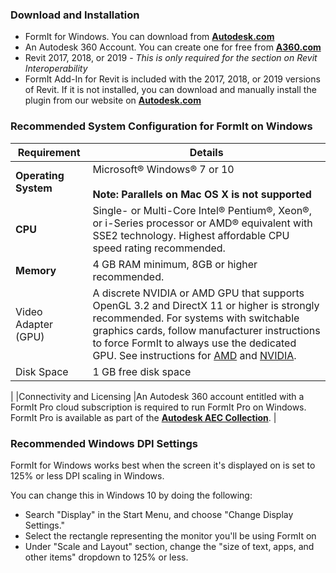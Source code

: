 ### Download and Installation
* FormIt for Windows. You can download from [**Autodesk.com**](http://formit360.autodesk.com/page/download)
* An Autodesk 360 Account. You can create one for free from [**A360.com**](https://a360.autodesk.com/)
* Revit 2017, 2018, or 2019  - _This is only required for the section on Revit Interoperability_
* FormIt Add-In for Revit is included with the 2017, 2018, or 2019 versions of Revit. If it is not installed, you can download and manually install the plugin from our website on [**Autodesk.com**](http://formit360.autodesk.com/page/download)

### Recommended System Configuration for FormIt on Windows

| Requirement | Details |
| --- | ---- |
| **Operating System** | Microsoft&#xAE; Windows&#xAE; 7 or 10<br><br>**Note: Parallels on Mac OS X is not supported**|
|**CPU** |Single- or Multi-Core Intel&#xAE; Pentium&#xAE;, Xeon&#xAE;, or i-Series processor or AMD&#xAE; equivalent with SSE2 technology. Highest affordable CPU speed rating recommended. |
|**Memory** |4 GB RAM minimum, 8GB or higher recommended. |
|Video Adapter (GPU) |A discrete NVIDIA or AMD GPU that supports OpenGL 3.2 and DirectX 11 or higher is strongly recommended. For systems with switchable graphics cards, follow manufacturer instructions to force FormIt to always use the dedicated GPU. See instructions for [AMD](https://community.amd.com/docs/DOC-1581#jive_content_id_Assigning_Applications_to_GPUs) and [NVIDIA](http://nvidia.custhelp.com/app/answers/detail/a_id/2615/kw/manage%203d%20settings/related/1).|
|Disk Space |1 GB free disk space |
|
|Connectivity and Licensing |An Autodesk 360 account entitled with a FormIt Pro cloud subscription is required to run FormIt Pro on Windows. FormIt Pro is available as part of the [**Autodesk AEC Collection**](https://www.autodesk.com/collections/architecture-engineering-construction/overview). |

### Recommended Windows DPI Settings

FormIt for Windows works best when the screen it's displayed on is set to 125% or less DPI scaling in Windows. 

You can change this in Windows 10 by doing the following:
- Search "Display" in the Start Menu, and choose "Change Display Settings." 
- Select the rectangle representing the monitor you'll be using FormIt on
- Under "Scale and Layout" section, change the "size of text, apps, and other items" dropdown to 125% or less.